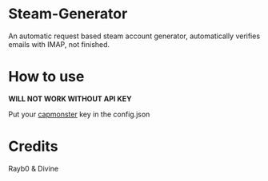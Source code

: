 # Steam-Generator
An automatic request based steam account generator, automatically verifies emails with IMAP, not finished.

# How to use

**WILL NOT WORK WITHOUT API KEY**

Put your [capmonster](https://www.capmonster.com) key in the config.json

# Credits

Rayb0 & Divine
